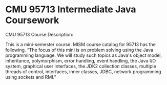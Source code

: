 # CMU 95713 Intermediate Java Coursework
CMU 95713 Course
Description:  

This is a mini-semester course. MISM course catalog for 95713 has the following. “The focus of this mini is on problem solving using the Java programming language. We will study such topics as Java's object model, inheritance, polymorphism, error handling, event handling, the Java I/O system, graphical user interfaces, the JDK2 collection classes, multiple threads of control, interfaces, inner classes, JDBC, network programming using sockets and RMI.” 
